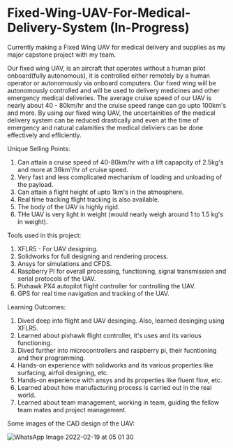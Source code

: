 # Fixed-Wing-UAV-For-Medical-Delivery-System (In-Progress)
Currently making a Fixed Wing UAV for medical delivery and supplies as my major capstone project with my team.


Our fixed wing UAV, is an aircraft that operates without a human pilot onboard(fully autonomous), it is controlled either remotely by a human operator or autonomously via onboard computers. Our fixed wing will be autonomously controlled and will be used to delivery medicines and other emergency medical deliveries. The average cruise speed of our UAV is nearly about 40 - 80km/hr and the cruise speed range can go upto 100km's and more. By using our fixed wing UAV, the uncertainities of the medical delivery system can be reduced drastically and even at the time of emergency and natural calamities the medical deliviers can be done effectively and efficiently.    


Unique Selling Points: 

1. Can attain a cruise speed of 40-80km/hr with a lift capapcity of 2.5kg's and more at 36km'/hr of cruise speed.
2. Very fast and less complicated mechanism of loading and unloading of the payload.
3. Can attain a flight height of upto 1km's in the atmosphere. 
4. Real time tracking flight tracking is also available. 
5. The body of the UAV is highly rigid. 
6. THe UAV is very light in weight (would nearly weigh around 1 to 1.5 kg's in weight).


Tools used in this project: 

1. XFLR5 - For UAV designing.
2. Solidworks for full designing and rendering process.
3. Ansys for simulations and CFDS.
4. Raspberry PI for overall processing, functioning, signal transmission and serial protocols of the UAV.
5. Pixhawk PX4 autopilot flight controller for controlling the UAV.
6. GPS for real time navigation and tracking of the UAV.


Learning Outcomes:

1. Dived deep into flight and UAV desinging. Also, learned desinging using XFLR5.
2. Learned about pixhawk flight controller, it's uses and its various functioning.
3. Dived further into microcontrollers and raspberry pi, their fucntioning and their programming.
4. Hands-on experience with solidworks and its various properties like surfacing, airfoil designing, etc.
5. Hands-on experience with ansys and its properties like fluent flow, etc.
6. Learned about how manufacturing process is carried out in the real world. 
7. Learned about team management, working in team, guiding the fellow team mates and project management.



Some images of the CAD design of the UAV: 

![WhatsApp Image 2022-02-19 at 05 01 30](https://user-images.githubusercontent.com/65725785/156887045-40a29022-e8aa-4c80-8652-aa7227328b2f.jpeg)




